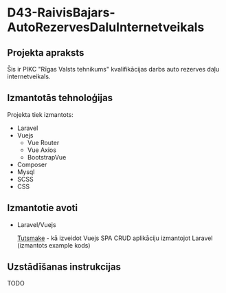 # D43-RaivisBajars-AutoRezervesDaluInternetveikals
## Projekta apraksts
Šis ir PIKC "Rīgas Valsts tehnikums" kvalifikācijas darbs auto rezerves daļu internetveikals.

## Izmantotās tehnoloģijas
Projekta tiek izmantots:
  - Laravel
  - Vuejs
    - Vue Router
    - Vue Axios
    - BootstrapVue
  - Composer
  - Mysql
  - SCSS
  - CSS

## Izmantotie avoti
- Laravel/Vuejs

  [Tutsmake](https://www.tutsmake.com/larave-vue-js-spa-crud-example-tutorial/) - kā izveidot Vuejs SPA CRUD aplikāciju izmantojot Laravel (izmantots example kods)

## Uzstādīšanas instrukcijas
TODO


